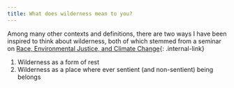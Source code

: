 ```yaml
---
title: What does wilderness mean to you?
---
```


Among many other contexts and definitions, there are two ways I have been inspired to think about wilderness, both of which stemmed from a seminar on [Race, Environmental Justice, and Climate Change](/race_ej_cc_seminar/syllabusrejcc){: .internal-link}

1. Wilderness as a form of rest
2. Wilderness as a place where ever sentient (and non-sentient) being belongs